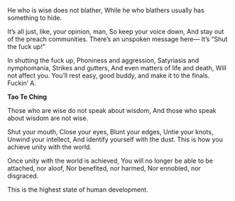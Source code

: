 He who is wise does not blather,
While he who blathers usually has something to hide.

It’s all just, like, your opinion, man,
So keep your voice down,
And stay out of the preach communities.
There’s an unspoken message here—
It’s “Shut the fuck up!”

In shutting the fuck up,
Phoniness and aggression,
Satyriasis and nymphomania,
Strikes and gutters,
And even matters of life and death,
Will not affect you.
You’ll rest easy, good buddy, and make it to the finals.
Fuckin’ A.

**Tao Te Ching**

Those who are wise do not speak about wisdom,
And those who speak about wisdom are not wise.

Shut your mouth,
Close your eyes,
Blunt your edges,
Untie your knots,
Unwind your intellect,
And identify yourself with the dust.
This is how you achieve unity with the world.

Once unity with the world is achieved,
You will no longer be able to be attached, nor aloof,
Nor benefited, nor harmed,
Nor ennobled, nor disgraced.

This is the highest state of human development.